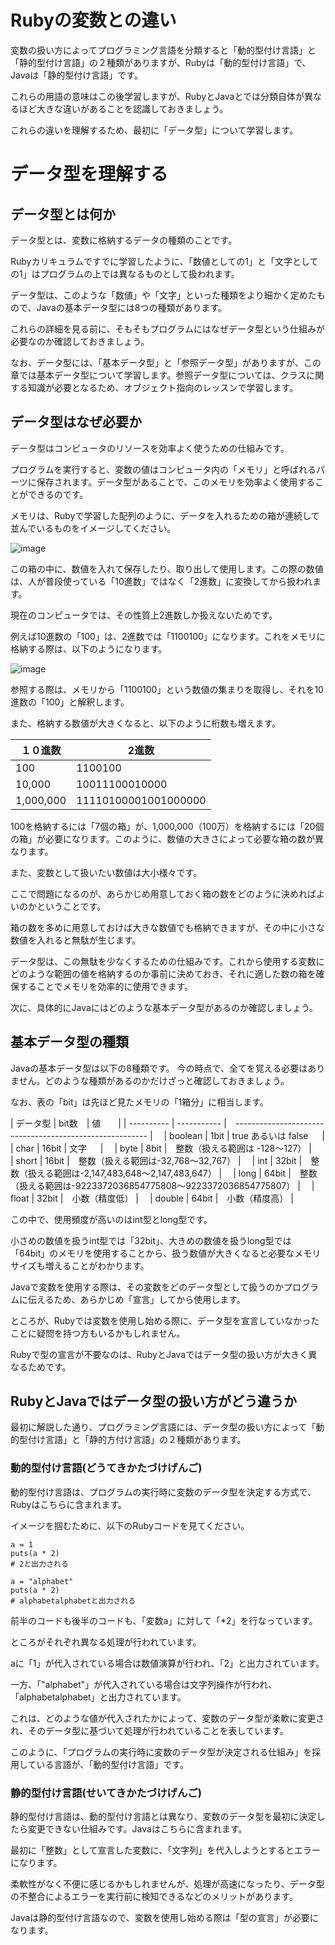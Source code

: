 # Rubyの変数との違い

変数の扱い方によってプログラミング言語を分類すると「動的型付け言語」と「静的型付け言語」の２種類がありますが、Rubyは「動的型付け言語」で、Javaは「静的型付け言語」です。

これらの用語の意味はこの後学習しますが、RubyとJavaとでは分類自体が異なるほど大きな違いがあることを認識しておきましょう。

これらの違いを理解するため、最初に「データ型」について学習します。

# データ型を理解する
## データ型とは何か

データ型とは、変数に格納するデータの種類のことです。

Rubyカリキュラムですでに学習したように、「数値としての1」と「文字としての1」はプログラムの上では異なるものとして扱われます。

データ型は、このような「数値」や「文字」といった種類をより細かく定めたもので、Javaの基本データ型には8つの種類があります。

これらの詳細を見る前に、そもそもプログラムにはなぜデータ型という仕組みが必要なのか確認しておきましょう。

なお、データ型には、「基本データ型」と「参照データ型」がありますが、この章では基本データ型について学習します。参照データ型については、クラスに関する知識が必要となるため、オブジェクト指向のレッスンで学習します。

## データ型はなぜ必要か

データ型はコンピュータのリソースを効率よく使うための仕組みです。

プログラムを実行すると、変数の値はコンピュータ内の「メモリ」と呼ばれるパーツに保存されます。データ型があることで、このメモリを効率よく使用することができるのです。

メモリは、Rubyで学習した配列のように、データを入れるための箱が連続して並んでいるものをイメージしてください。

![image](https://github.com/koharayuki/til/assets/132040884/f54188a8-5922-40b9-a117-84c6e933d7da)

この箱の中に、数値を入れて保存したり、取り出して使用します。この際の数値は、人が普段使っている「10進数」ではなく「2進数」に変換してから扱われます。

現在のコンピュータでは、その性質上2進数しか扱えないためです。

例えば10進数の「100」は、2進数では「1100100」になります。これをメモリに格納する際は、以下のようになります。

![image](https://github.com/koharayuki/til/assets/132040884/1932ce93-96a6-4f03-9507-261020618820)

参照する際は、メモリから「1100100」という数値の集まりを取得し、それを10進数の「100」と解釈します。

また、格納する数値が大きくなると、以下のように桁数も増えます。

|             １０進数            |            2進数             |
| ---------------------------- | ---------------------------- |
| 100	                         |  1100100                     |
| 10,000	                     |  10011100010000              |
| 1,000,000 	                 |  11110100001001000000        |

100を格納するには「7個の箱」が、1,000,000（100万）を格納するには「20個の箱」が必要になります。このように、数値の大きさによって必要な箱の数が異なります。

また、変数として扱いたい数値は大小様々です。

ここで問題になるのが、あらかじめ用意しておく箱の数をどのように決めればよいのかということです。

箱の数を多めに用意しておけば大きな数値でも格納できますが、その中に小さな数値を入れると無駄が生じます。

データ型は、この無駄を少なくするための仕組みです。これから使用する変数にどのような範囲の値を格納するのか事前に決めておき、それに適した数の箱を確保することでメモリを効率的に使用できます。

次に、具体的にJavaにはどのような基本データ型があるのか確認しましょう。

## 基本データ型の種類

Javaの基本データ型は以下の8種類です。
今の時点で、全てを覚える必要はありません。どのような種類があるのかだけざっと確認しておきましょう。

なお、表の「bit」は先ほど見たメモリの「1箱分」に相当します。

| データ型 | bit数　| 値　　|
| ---------- | ----------- |　-------------------------------------------------------- |　
| boolean    | 1bit        | true あるいは false     　                                  |　
| char       | 16bit       | 文字                           　                          |　
| byte       | 8bit        |　整数（扱える範囲は -128～127）                                 |　
| short      | 16bit	     |　整数（扱える範囲は-32,768～32,767）                            |　
| int        | 32bit       |　整数（扱える範囲は-2,147,483,648～2,147,483,647）              |　
| long       | 64bit       |　整数（扱える範囲は-9223372036854775808～9223372036854775807）  |　
| float      | 32bit       |　小数（精度低）                                               |　
| double     | 64bit       |　小数（精度高）                                               |　

この中で、使用頻度が高いのはint型とlong型です。

小さめの数値を扱うint型では「32bit」、大きめの数値を扱うlong型では「64bit」のメモリを使用することから、扱う数値が大きくなると必要なメモリサイズも増えることがわかります。

Javaで変数を使用する際は、その変数をどのデータ型として扱うのかプログラムに伝えるため、あらかじめ「宣言」してから使用します。

ところが、Rubyでは変数を使用し始める際に、データ型を宣言していなかったことに疑問を持つ方もいるかもしれません。

Rubyで型の宣言が不要なのは、RubyとJavaではデータ型の扱い方が大きく異なるためです。

## RubyとJavaではデータ型の扱い方がどう違うか

最初に解説した通り、プログラミング言語には、データ型の扱い方によって「動的型付け言語」と「静的方付け言語」の２種類があります。

###  動的型付け言語(どうてきかたづけげんご)

動的型付け言語は、プログラムの実行時に変数のデータ型を決定する方式で、Rubyはこちらに含まれます。

イメージを掴むために、以下のRubyコードを見てください。

```
a = 1
puts(a * 2)
# 2と出力される

a = "alphabet"
puts(a * 2)
# alphabetalphabetと出力される
```
前半のコードも後半のコードも、「変数a」に対して「*2」を行なっています。

ところがそれぞれ異なる処理が行われています。

aに「1」が代入されている場合は数値演算が行われ、「2」と出力されています。

一方、「"alphabet"」が代入されている場合は文字列操作が行われ、「alphabetalphabet」と出力されています。

これは、どのような値が代入されたかによって、変数のデータ型が柔軟に変更され、そのデータ型に基づいて処理が行われていることを表しています。

このように、「プログラムの実行時に変数のデータ型が決定される仕組み」を採用している言語が、「動的型付け言語」です。

###  静的型付け言語(せいてきかたづけげんご)

静的型付け言語は、動的型付け言語とは異なり、変数のデータ型を最初に決定したら変更できない仕組みです。Javaはこちらに含まれます。

最初に「整数」として宣言した変数に、「文字列」を代入しようとするとエラーになります。

柔軟性がなく不便に感じるかもしれませんが、処理が高速になったり、データ型の不整合によるエラーを実行前に検知できるなどのメリットがあります。

Javaは静的型付け言語なので、変数を使用し始める際は「型の宣言」が必要になります。

